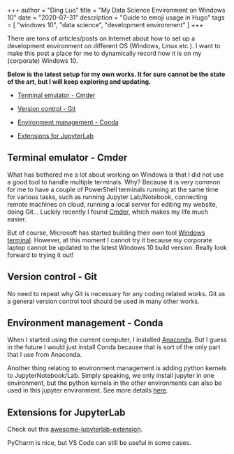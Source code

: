 +++
author = "Ding Luo"
title = "My Data Science Environment on Windows 10"
date = "2020-07-31"
description = "Guide to emoji usage in Hugo"
tags = [
    "windows 10", "data science", "development environment"
]
+++

There are tons of articles/posts on Internet about how to set up a development environment on different OS (Windows, Linux etc.). I want to make this post a place for me to dynamically record how it is on my (corporate) Windows 10.

<!--more-->

**Below is the latest setup for my own works. It for sure cannot be the state of the art, but I will keep exploring and updating.**

- [Terminal emulator - Cmder](#terminal-emulator---cmder)

- [Version control - Git](#version-control---git)

- [Environment management - Conda](#environment-management---conda)

- [Extensions for JupyterLab](#extensions-for-jupyterlab)

<!-- - [Source code editor/IDE - VS Code/PyCharm](#source-code-editor-ide---vs-code-pycharm) -->

<!-- toc -->

## Terminal emulator - Cmder    
What has bothered me a lot about working on Windows is that I did not use a good tool to handle multiple terminals.  Why? Because it is very common for me to have a couple of PowerShell terminals running at the same time for various tasks, such as running Jupyter Lab/Notebook, connecting remote machines on cloud, running a local server for editing my website, doing Git... Luckily recently I found [Cmder](https://cmder.net/), which makes my life much easier.

 But of course, Microsoft has started building their own tool [Windows terminal](https://github.com/microsoft/terminal). However, at this moment I cannot try it because my corporate laptop cannot be updated to the latest Windows 10 build version. Really look forward to trying it out!

## Version control - Git
No need to repeat why Git is necessary for any coding related works. Git as a general version control tool should be used in many other works.

## Environment management - Conda
When I started using the current computer, I installed [Anaconda](https://www.anaconda.com/). But I guess in the future I would just install Conda because that is sort of the only part that I use from Anaconda.

Another thing relating to environment management is adding python kernels to JupyterNotebook/Lab. Simply speaking, we only install jupyter in one environment, but the python kernels in the other environments can also be used in this jupyter environment. See more details [here](../../post/env/).

## Extensions for JupyterLab
Check out this [awesome-jupyterlab-extension](https://github.com/Yogayu/awesome-jupyterlab-extension#telamoniantheme-darcula).

<!-- ## Source code editor/IDE - VS Code/PyCharm -->
PyCharm is nice, but VS Code can still be useful in some cases.
